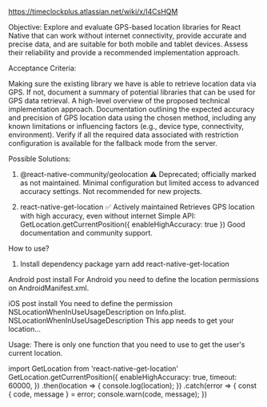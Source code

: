 https://timeclockplus.atlassian.net/wiki/x/I4CsHQM


Objective:
Explore and evaluate GPS-based location libraries for React Native that can work without internet connectivity, provide accurate and precise data, and are suitable for both mobile and tablet devices. Assess their reliability and provide a recommended implementation approach.

Acceptance Criteria:

Making sure the existing library we have is able to retrieve location data via GPS.
If not, document a summary of potential libraries that can be used for GPS data retrieval.
A high-level overview of the proposed technical implementation approach.
Documentation outlining the expected accuracy and precision of GPS location data using the chosen method, including any known limitations or influencing factors (e.g., device type, connectivity, environment).
Verify if all the required data associated with restriction configuration is available for the fallback mode from the server.


Possible Solutions:
1. @react-native-community/geolocation
⚠️ Deprecated; officially marked as not maintained.
Minimal configuration but limited access to advanced accuracy settings.
Not recommended for new projects.

2. react-native-get-location
✅ Actively maintained
Retrieves GPS location with high accuracy, even without internet
Simple API: GetLocation.getCurrentPosition({ enableHighAccuracy: true })
Good documentation and community support.


How to use?

1. Install dependency package
yarn add react-native-get-location

Android post install
   For Android you need to define the location permissions on AndroidManifest.xml.
   <!-- Define ACCESS_FINE_LOCATION if you will use enableHighAccuracy=true  -->
   <uses-permission android:name="android.permission.ACCESS_FINE_LOCATION"/>
   <!-- Define ACCESS_COARSE_LOCATION if you will use enableHighAccuracy=false  -->
   <uses-permission android:name="android.permission.ACCESS_COARSE_LOCATION"/


iOS post install
  You need to define the permission NSLocationWhenInUseUsageDescription on Info.plist.
   <key>NSLocationWhenInUseUsageDescription</key>
   <string>This app needs to get your location...</string>
 

Usage:
There is only one function that you need to use to get the user's current location.

import GetLocation from 'react-native-get-location'
GetLocation.getCurrentPosition({
    enableHighAccuracy: true,
    timeout: 60000,
})
.then(location => {
    console.log(location);
})
.catch(error => {
    const { code, message } = error;
    console.warn(code, message);
})
